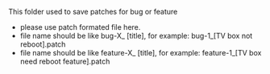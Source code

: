 This folder used to save patches for bug or feature

- please use patch formated file here.
- file name should be like bug-X_ [title], for example: bug-1_[TV box not reboot].patch
- file name should be like feature-X_ [title], for example: feature-1_[TV box need reboot feature].patch